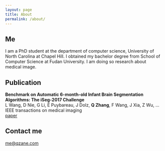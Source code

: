```yaml
---
layout: page
title: About
permalink: /about/
---
```


## Me
I am a PhD student at the department of computer science, University of North Carolina at Chapel Hill. I obtained my bachelor degree from School of Computer Science at Fudan University. I am doing so research about medical image.

## Publication

__Benchmark on Automatic 6-month-old Infant Brain Segmentation Algorithms: The iSeg-2017 Challenge__ <br>
L Wang, D Nie, G Li, É Puybareau, J Dolz, __Q Zhang__, F Wang, J Xia, Z Wu, ... <br>
IEEE transactions on medical imaging <br>
[paper](https://ieeexplore.ieee.org/stamp/stamp.jsp?arnumber=8654000)

## Contact me
[me@qzane.com](mailto:me@qzane.com)
